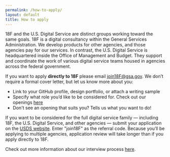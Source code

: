 ```yaml
---
permalink: /how-to-apply/
layout: default
title: How to apply
---
```


18F and the U.S. Digital Service are distinct groups working toward the same goals. 18F is a digital consultancy within the General Services Administration.  We develop products for other agencies, and those agencies pay for our services. In contrast, the U.S. Digital Service is headquartered inside the Office of Management and Budget. They support and coordinate the work of various digital service teams housed in agencies across the federal government.

If you want to apply <b>directly to 18F</b> please email join18F@gsa.gov. We don’t require a formal cover letter, but let us know more about you: 
* Link to your GitHub profile, design portfolio, or attach a writing sample
* Specify what role you’d like to be considered for. Check out our openings [here](https://pages.18f.gov/joining-18f/who-we-are-hiring/)
* Don't see an opening that suits you? Tells us what you want to do! 

If you want to be considered for the full digital service family — including 18F, the U.S. Digital Service, and other agencies —  submit your application on the [USDS website](https://www.whitehouse.gov/digital/united-states-digital-service/apply). Enter "join18F" as the referral code. Because you’ll be applying to multiple agencies, application review will take longer than if you apply directly to 18F.


Check out more information about our interview process [here](/joining-18f/interview-process).
